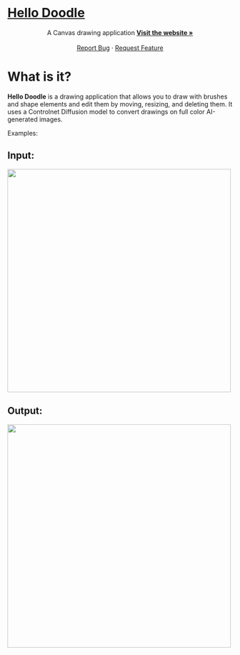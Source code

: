 <br />
<div aligh="center">
  <a href="https://hello-doodle.vercel.app/">
    <h1>Hello Doodle</h1>
  </a>
</div>

<p align="center">
  A Canvas drawing application
  <a href="https://hello-doodle.vercel.app/"><strong>Visit the website »</strong></a>
    <br />
    <br />
    <a href="https://github.com/nocturnalhum/hello-doodle/issues">Report Bug</a>
    ·
    <a href="https://github.com/nocturnalhum/hello-doodle/issues">Request Feature</a>
</p>


# What is it?

**Hello Doodle** is a drawing application that allows you to draw with brushes and shape elements and edit them by moving, resizing, and deleting them.
It uses a Controlnet Diffusion model to convert drawings on full color AI-generated images.

Examples:

## Input: 
<img src="https://sketch-canvas-images.s3.ca-central-1.amazonaws.com/degas_parrot.png" width="500">

## Output:
<img src="https://sketch-canvas-images.s3.ca-central-1.amazonaws.com/output_1_parrot.webp" width="500">
